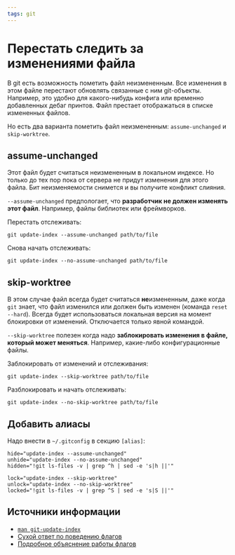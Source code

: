 ```yaml
---
tags: git
---
```


# Перестать следить за изменениями файла

В git есть возможность пометить файл неизмененным. Все изменения в этом файле перестают обновлять связанные с ним git-объекты. Например, это удобно для какого-нибудь конфига или временно добавленных дебаг принтов. Файл престает отображаться в списке измененных файлов.

Но есть два варианта пометить файл неизмененным: `assume-unchanged` и `skip-worktree`.

## assume-unchanged

Этот файл будет считаться неизмененным в локальном индексе. Но только до тех пор пока от сервера не придут изменения для этого файла. Бит неизменяемости снимется и вы получите конфликт слияния.

`--assume-unchanged` предпологает, что **разработчик не должен изменять этот файл**. Например, файлы библиотек или фреймворков.

Перестать отслеживать:

```
git update-index --assume-unchanged path/to/file
```

Снова начать отслеживать:

```
git update-index --no-assume-unchanged path/to/file
```

## skip-worktree

В этом случае файл всегда будет считаться **не**измененным, даже когда `git` знает, что файл изменился или должен быть изменен (команда `reset --hard`). Всегда будет использоваться локальная версия на момент блокировки от изменений. Отключается только явной командой.

`--skip-worktree` полезен когда надо **заблокировать изменения в файле, который может меняться**. Например, какие-либо конфигурационные файлы.

Заблокировать от изменений и отслеживания:

```
git update-index --skip-worktree path/to/file
```

Разблокировать и начать отслеживать:

```
git update-index --no-skip-worktree path/to/file
```


## Добавить алиасы

Надо внести в `~/.gitconfig` в секцию `[alias]`:

```
hide="update-index --assume-unchanged"
unhide="update-index --no-assume-unchanged"
hidden="!git ls-files -v | grep ^h | sed -e 's|h ||'"
```

```
lock="update-index --skip-worktree"
unlock="update-index --no-skip-worktree"
locked="!git ls-files -v | grep ^S | sed -e 's|S ||'"
```

## Источники информации

- [`man git-update-index`](https://git-scm.com/docs/git-update-index)
- [Сухой ответ по поведению флагов](https://stackoverflow.com/a/13631525/1489324)
- [Подробное объяснение работы флагов](https://fallengamer.livejournal.com/93321.html)
